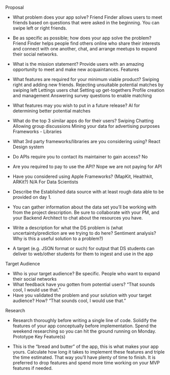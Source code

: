 Proposal

- What problem does your app solve?
Friend Finder allows users to meet friends based on questions that were asked in the beginning. You can swipe left or right friends.

- Be as specific as possible; how does your app solve the problem?
Friend Finder helps people find others online who share their interests and connect with one another, chat, and arrange meetups to expand their social networks.

- What is the mission statement?
Provide users with an amazing opportunity to meet and make new acquaintances. 
Features

- What features are required for your minimum viable product?
Swiping right and adding new friends.
Rejecting unsuitable potential matches by swiping left
Lettings users chat
Setting up get-togethers
Profile creation and management
Answering survey questions to enable matching
- What features may you wish to put in a future release?
AI for determining better potential matches
- What do the top 3 similar apps do for their users?
Swiping
Chatting
Allowing group discussions
Mining your data for advertising purposes
Frameworks - Libraries

- What 3rd party frameworks/libraries are you considering using?
React
Design system
- Do APIs require you to contact its maintainer to gain access?
No
- Are you required to pay to use the API?
Nope we are not paying for API
- Have you considered using Apple Frameworks? (MapKit, Healthkit, ARKit?)
N/A
For Data Scientists


- Describe the Established data source with at least rough data able to be provided on day 1. 
- You can gather information about the data set you’ll be working with from the project description. Be sure to collaborate with your PM, and your Backend Architect to chat about the resources you have.
- Write a description for what the DS problem is (what uncertainty/prediction are we trying to do here? Sentiment analysis? Why is this a useful solution to a problem?)
- A target (e.g. JSON format or such) for output that DS students can deliver to web/other students for them to ingest and use in the app

Target Audience

- Who is your target audience? Be specific.
People who want to expand their social networks
- What feedback have you gotten from potential users?
“That sounds cool, I would use that.”
- Have you validated the problem and your solution with your target audience? How?
“That sounds cool, I would use that.”

Research

- Research thoroughly before writing a single line of code. Solidify the features of your app conceptually before implementation. Spend the weekend researching so you can hit the ground running on Monday.
Prototype Key Feature(s)

- This is the “bread and butter” of the app, this is what makes your app yours. Calculate how long it takes to implement these features and triple the time estimated. That way you’ll have plenty of time to finish. It is preferred to drop features and spend more time working on your MVP features if needed.
